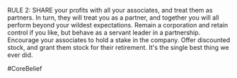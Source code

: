 RULE 2: SHARE your profits with all your associates, and treat them as partners. In turn, they will treat you as a partner, and together you will all perform beyond your wildest expectations. Remain a corporation and retain control if you like, but behave as a servant leader in a partnership.
Encourage your associates to hold a stake in the company. Offer discounted stock, and grant them stock for their retirement. It's the single best thing we ever did.

#CoreBelief 